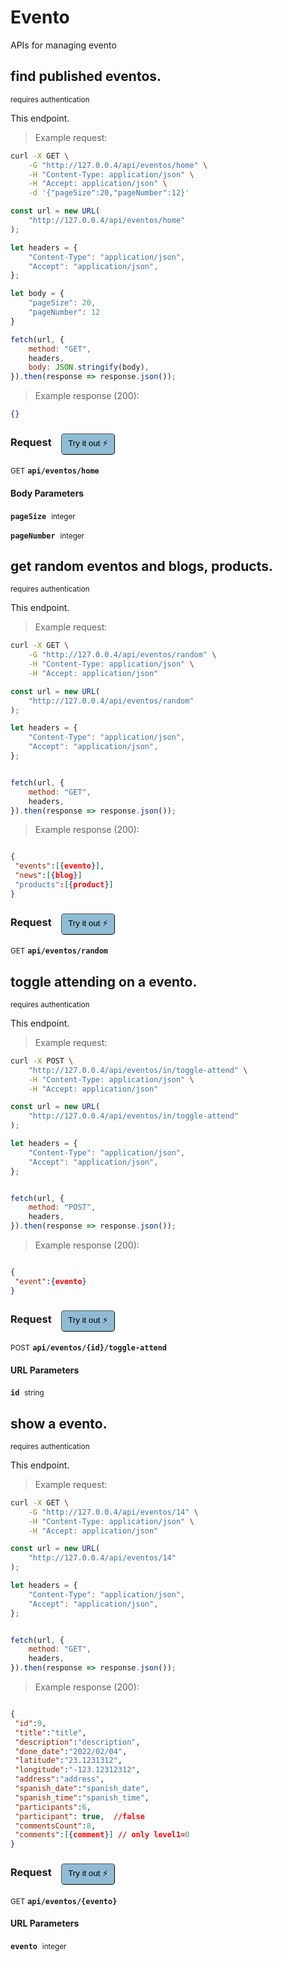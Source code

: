 # Evento   

APIs for managing  evento

## find published eventos.

<small class="badge badge-darkred">requires authentication</small>

This endpoint.

> Example request:

```bash
curl -X GET \
    -G "http://127.0.0.4/api/eventos/home" \
    -H "Content-Type: application/json" \
    -H "Accept: application/json" \
    -d '{"pageSize":20,"pageNumber":12}'

```

```javascript
const url = new URL(
    "http://127.0.0.4/api/eventos/home"
);

let headers = {
    "Content-Type": "application/json",
    "Accept": "application/json",
};

let body = {
    "pageSize": 20,
    "pageNumber": 12
}

fetch(url, {
    method: "GET",
    headers,
    body: JSON.stringify(body),
}).then(response => response.json());
```


> Example response (200):

```json
{}
```
<div id="execution-results-GETapi-eventos-home" hidden>
    <blockquote>Received response<span id="execution-response-status-GETapi-eventos-home"></span>:</blockquote>
    <pre class="json"><code id="execution-response-content-GETapi-eventos-home"></code></pre>
</div>
<div id="execution-error-GETapi-eventos-home" hidden>
    <blockquote>Request failed with error:</blockquote>
    <pre><code id="execution-error-message-GETapi-eventos-home"></code></pre>
</div>
<form id="form-GETapi-eventos-home" data-method="GET" data-path="api/eventos/home" data-authed="1" data-hasfiles="0" data-headers='{"Content-Type":"application\/json","Accept":"application\/json"}' onsubmit="event.preventDefault(); executeTryOut('GETapi-eventos-home', this);">
<h3>
    Request&nbsp;&nbsp;&nbsp;
        <button type="button" style="background-color: #8fbcd4; padding: 5px 10px; border-radius: 5px; border-width: thin;" id="btn-tryout-GETapi-eventos-home" onclick="tryItOut('GETapi-eventos-home');">Try it out ⚡</button>
    <button type="button" style="background-color: #c97a7e; padding: 5px 10px; border-radius: 5px; border-width: thin;" id="btn-canceltryout-GETapi-eventos-home" onclick="cancelTryOut('GETapi-eventos-home');" hidden>Cancel</button>&nbsp;&nbsp;
    <button type="submit" style="background-color: #6ac174; padding: 5px 10px; border-radius: 5px; border-width: thin;" id="btn-executetryout-GETapi-eventos-home" hidden>Send Request 💥</button>
    </h3>
<p>
<small class="badge badge-green">GET</small>
 <b><code>api/eventos/home</code></b>
</p>
<p>
<label id="auth-GETapi-eventos-home" hidden>Authorization header: <b><code>Bearer </code></b><input type="text" name="Authorization" data-prefix="Bearer " data-endpoint="GETapi-eventos-home" data-component="header"></label>
</p>
<h4 class="fancy-heading-panel"><b>Body Parameters</b></h4>
<p>
<b><code>pageSize</code></b>&nbsp;&nbsp;<small>integer</small>  &nbsp;
<input type="number" name="pageSize" data-endpoint="GETapi-eventos-home" data-component="body" required  hidden>
<br>
</p>
<p>
<b><code>pageNumber</code></b>&nbsp;&nbsp;<small>integer</small>  &nbsp;
<input type="number" name="pageNumber" data-endpoint="GETapi-eventos-home" data-component="body" required  hidden>
<br>
</p>

</form>


## get random eventos and blogs, products.

<small class="badge badge-darkred">requires authentication</small>

This endpoint.

> Example request:

```bash
curl -X GET \
    -G "http://127.0.0.4/api/eventos/random" \
    -H "Content-Type: application/json" \
    -H "Accept: application/json"
```

```javascript
const url = new URL(
    "http://127.0.0.4/api/eventos/random"
);

let headers = {
    "Content-Type": "application/json",
    "Accept": "application/json",
};


fetch(url, {
    method: "GET",
    headers,
}).then(response => response.json());
```


> Example response (200):

```json

{
 "events":[{evento}],
 "news":[{blog}]
 "products":[{product}]
}
```
<div id="execution-results-GETapi-eventos-random" hidden>
    <blockquote>Received response<span id="execution-response-status-GETapi-eventos-random"></span>:</blockquote>
    <pre class="json"><code id="execution-response-content-GETapi-eventos-random"></code></pre>
</div>
<div id="execution-error-GETapi-eventos-random" hidden>
    <blockquote>Request failed with error:</blockquote>
    <pre><code id="execution-error-message-GETapi-eventos-random"></code></pre>
</div>
<form id="form-GETapi-eventos-random" data-method="GET" data-path="api/eventos/random" data-authed="1" data-hasfiles="0" data-headers='{"Content-Type":"application\/json","Accept":"application\/json"}' onsubmit="event.preventDefault(); executeTryOut('GETapi-eventos-random', this);">
<h3>
    Request&nbsp;&nbsp;&nbsp;
        <button type="button" style="background-color: #8fbcd4; padding: 5px 10px; border-radius: 5px; border-width: thin;" id="btn-tryout-GETapi-eventos-random" onclick="tryItOut('GETapi-eventos-random');">Try it out ⚡</button>
    <button type="button" style="background-color: #c97a7e; padding: 5px 10px; border-radius: 5px; border-width: thin;" id="btn-canceltryout-GETapi-eventos-random" onclick="cancelTryOut('GETapi-eventos-random');" hidden>Cancel</button>&nbsp;&nbsp;
    <button type="submit" style="background-color: #6ac174; padding: 5px 10px; border-radius: 5px; border-width: thin;" id="btn-executetryout-GETapi-eventos-random" hidden>Send Request 💥</button>
    </h3>
<p>
<small class="badge badge-green">GET</small>
 <b><code>api/eventos/random</code></b>
</p>
<p>
<label id="auth-GETapi-eventos-random" hidden>Authorization header: <b><code>Bearer </code></b><input type="text" name="Authorization" data-prefix="Bearer " data-endpoint="GETapi-eventos-random" data-component="header"></label>
</p>
</form>


## toggle attending on a evento.

<small class="badge badge-darkred">requires authentication</small>

This endpoint.

> Example request:

```bash
curl -X POST \
    "http://127.0.0.4/api/eventos/in/toggle-attend" \
    -H "Content-Type: application/json" \
    -H "Accept: application/json"
```

```javascript
const url = new URL(
    "http://127.0.0.4/api/eventos/in/toggle-attend"
);

let headers = {
    "Content-Type": "application/json",
    "Accept": "application/json",
};


fetch(url, {
    method: "POST",
    headers,
}).then(response => response.json());
```


> Example response (200):

```json

{
 "event":{evento}
}
```
<div id="execution-results-POSTapi-eventos--id--toggle-attend" hidden>
    <blockquote>Received response<span id="execution-response-status-POSTapi-eventos--id--toggle-attend"></span>:</blockquote>
    <pre class="json"><code id="execution-response-content-POSTapi-eventos--id--toggle-attend"></code></pre>
</div>
<div id="execution-error-POSTapi-eventos--id--toggle-attend" hidden>
    <blockquote>Request failed with error:</blockquote>
    <pre><code id="execution-error-message-POSTapi-eventos--id--toggle-attend"></code></pre>
</div>
<form id="form-POSTapi-eventos--id--toggle-attend" data-method="POST" data-path="api/eventos/{id}/toggle-attend" data-authed="1" data-hasfiles="0" data-headers='{"Content-Type":"application\/json","Accept":"application\/json"}' onsubmit="event.preventDefault(); executeTryOut('POSTapi-eventos--id--toggle-attend', this);">
<h3>
    Request&nbsp;&nbsp;&nbsp;
        <button type="button" style="background-color: #8fbcd4; padding: 5px 10px; border-radius: 5px; border-width: thin;" id="btn-tryout-POSTapi-eventos--id--toggle-attend" onclick="tryItOut('POSTapi-eventos--id--toggle-attend');">Try it out ⚡</button>
    <button type="button" style="background-color: #c97a7e; padding: 5px 10px; border-radius: 5px; border-width: thin;" id="btn-canceltryout-POSTapi-eventos--id--toggle-attend" onclick="cancelTryOut('POSTapi-eventos--id--toggle-attend');" hidden>Cancel</button>&nbsp;&nbsp;
    <button type="submit" style="background-color: #6ac174; padding: 5px 10px; border-radius: 5px; border-width: thin;" id="btn-executetryout-POSTapi-eventos--id--toggle-attend" hidden>Send Request 💥</button>
    </h3>
<p>
<small class="badge badge-black">POST</small>
 <b><code>api/eventos/{id}/toggle-attend</code></b>
</p>
<p>
<label id="auth-POSTapi-eventos--id--toggle-attend" hidden>Authorization header: <b><code>Bearer </code></b><input type="text" name="Authorization" data-prefix="Bearer " data-endpoint="POSTapi-eventos--id--toggle-attend" data-component="header"></label>
</p>
<h4 class="fancy-heading-panel"><b>URL Parameters</b></h4>
<p>
<b><code>id</code></b>&nbsp;&nbsp;<small>string</small>  &nbsp;
<input type="text" name="id" data-endpoint="POSTapi-eventos--id--toggle-attend" data-component="url" required  hidden>
<br>
</p>
</form>


## show a evento.

<small class="badge badge-darkred">requires authentication</small>

This endpoint.

> Example request:

```bash
curl -X GET \
    -G "http://127.0.0.4/api/eventos/14" \
    -H "Content-Type: application/json" \
    -H "Accept: application/json"
```

```javascript
const url = new URL(
    "http://127.0.0.4/api/eventos/14"
);

let headers = {
    "Content-Type": "application/json",
    "Accept": "application/json",
};


fetch(url, {
    method: "GET",
    headers,
}).then(response => response.json());
```


> Example response (200):

```json

{
 "id":9,
 "title":"title",
 "description":"description",
 "done_date":"2022/02/04",
 "latitude":"23.1231312",
 "longitude":"-123.12312312",
 "address":"address",
 "spanish_date":"spanish_date",
 "spanish_time":"spanish_time",
 "participants":6,
 "participant": true,  //false
 "commentsCount":8,
 "comments":[{comment}] // only level1=0
}
```
<div id="execution-results-GETapi-eventos--evento-" hidden>
    <blockquote>Received response<span id="execution-response-status-GETapi-eventos--evento-"></span>:</blockquote>
    <pre class="json"><code id="execution-response-content-GETapi-eventos--evento-"></code></pre>
</div>
<div id="execution-error-GETapi-eventos--evento-" hidden>
    <blockquote>Request failed with error:</blockquote>
    <pre><code id="execution-error-message-GETapi-eventos--evento-"></code></pre>
</div>
<form id="form-GETapi-eventos--evento-" data-method="GET" data-path="api/eventos/{evento}" data-authed="1" data-hasfiles="0" data-headers='{"Content-Type":"application\/json","Accept":"application\/json"}' onsubmit="event.preventDefault(); executeTryOut('GETapi-eventos--evento-', this);">
<h3>
    Request&nbsp;&nbsp;&nbsp;
        <button type="button" style="background-color: #8fbcd4; padding: 5px 10px; border-radius: 5px; border-width: thin;" id="btn-tryout-GETapi-eventos--evento-" onclick="tryItOut('GETapi-eventos--evento-');">Try it out ⚡</button>
    <button type="button" style="background-color: #c97a7e; padding: 5px 10px; border-radius: 5px; border-width: thin;" id="btn-canceltryout-GETapi-eventos--evento-" onclick="cancelTryOut('GETapi-eventos--evento-');" hidden>Cancel</button>&nbsp;&nbsp;
    <button type="submit" style="background-color: #6ac174; padding: 5px 10px; border-radius: 5px; border-width: thin;" id="btn-executetryout-GETapi-eventos--evento-" hidden>Send Request 💥</button>
    </h3>
<p>
<small class="badge badge-green">GET</small>
 <b><code>api/eventos/{evento}</code></b>
</p>
<p>
<label id="auth-GETapi-eventos--evento-" hidden>Authorization header: <b><code>Bearer </code></b><input type="text" name="Authorization" data-prefix="Bearer " data-endpoint="GETapi-eventos--evento-" data-component="header"></label>
</p>
<h4 class="fancy-heading-panel"><b>URL Parameters</b></h4>
<p>
<b><code>evento</code></b>&nbsp;&nbsp;<small>integer</small>  &nbsp;
<input type="number" name="evento" data-endpoint="GETapi-eventos--evento-" data-component="url" required  hidden>
<br>
</p>
</form>




